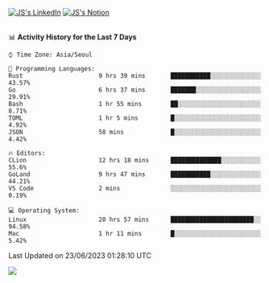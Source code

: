 
[![JS's LinkedIn](https://img.shields.io/badge/LinkedIn-blue?style=for-the-badge&logo=linkedin)](https://www.linkedin.com/in/jaeseung-lee-5a2a32139/) 
[![JS's Notion](https://img.shields.io/badge/Notion-black?style=for-the-badge&logo=notion)](https://bit.ly/ljswiki1) <br><br>
<!-- ![JS's GitHub stats](https://github-readme-stats-lemon-five.vercel.app/api?username=tkxkd0159&hide=contribs,prs,stars,issues&show_icons=true&theme=react&include_all_commits=true)   -->
<!-- ![Top Langs](https://github-readme-stats-lemon-five.vercel.app/api/top-langs/?username=tkxkd0159&layout=compact&hide=jupyter%20notebook,scss,html,css&langs_count=10)  -->


<!--START_SECTION:waka-->
📊 **Activity History for the Last 7 Days** 

```text
⌚︎ Time Zone: Asia/Seoul

💬 Programming Languages: 
Rust                     9 hrs 39 mins       ███████████░░░░░░░░░░░░░░   43.57% 
Go                       6 hrs 37 mins       ███████░░░░░░░░░░░░░░░░░░   29.91% 
Bash                     1 hr 55 mins        ██░░░░░░░░░░░░░░░░░░░░░░░   8.71% 
TOML                     1 hr 5 mins         █░░░░░░░░░░░░░░░░░░░░░░░░   4.92% 
JSON                     58 mins             █░░░░░░░░░░░░░░░░░░░░░░░░   4.42%

🔥 Editors: 
CLion                    12 hrs 18 mins      ██████████████░░░░░░░░░░░   55.6% 
GoLand                   9 hrs 47 mins       ███████████░░░░░░░░░░░░░░   44.21% 
VS Code                  2 mins              ░░░░░░░░░░░░░░░░░░░░░░░░░   0.19%

💻 Operating System: 
Linux                    20 hrs 57 mins      ███████████████████████░░   94.58% 
Mac                      1 hr 11 mins        █░░░░░░░░░░░░░░░░░░░░░░░░   5.42%

```


 Last Updated on 23/06/2023 01:28:10 UTC
<!--END_SECTION:waka-->

<a href="https://github.com/tkxkd0159/dsalgo">
  <img align="center" src="https://github-readme-stats-lemon-five.vercel.app/api/pin/?username=tkxkd0159&repo=dsalgo&theme=react" />
</a>


<!---
- 🔭 I’m currently working on ...
- 🌱 I’m currently learning blockchain and distributed network
- 👯 I’m looking to collaborate on ...
- 🤔 I’m looking for help with ...
- 💬 Ask me about ...
- 📫 How to reach me: ...
- 😄 Pronouns: ...
- ⚡ Fun fact: ...
-->
